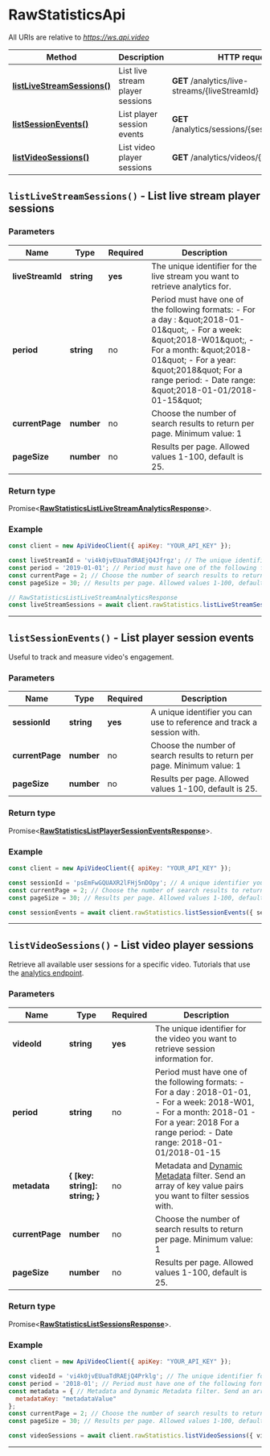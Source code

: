 # RawStatisticsApi

All URIs are relative to *https://ws.api.video*

| Method | Description | HTTP request |
| ------------- | ------------- | ------------- |
| [**listLiveStreamSessions()**](RawStatisticsApi.md#listLiveStreamSessions) | List live stream player sessions | **GET** /analytics/live-streams/{liveStreamId} |
| [**listSessionEvents()**](RawStatisticsApi.md#listSessionEvents) | List player session events | **GET** /analytics/sessions/{sessionId}/events |
| [**listVideoSessions()**](RawStatisticsApi.md#listVideoSessions) | List video player sessions | **GET** /analytics/videos/{videoId} |


<a name="listLiveStreamSessions"></a>
## **`listLiveStreamSessions()` - List live stream player sessions**


### Parameters

| Name | Type | Required | Description |
| ------------- | ------------- | ------------- | ------------- |
 | **liveStreamId** | **string**| **yes**| The unique identifier for the live stream you want to retrieve analytics for. |
 | **period** | **string**| no| Period must have one of the following formats:  - For a day : \&quot;2018-01-01\&quot;, - For a week: \&quot;2018-W01\&quot;,  - For a month: \&quot;2018-01\&quot; - For a year: \&quot;2018\&quot; For a range period:  -  Date range: \&quot;2018-01-01/2018-01-15\&quot;  |
 | **currentPage** | **number**| no| Choose the number of search results to return per page. Minimum value: 1 |
 | **pageSize** | **number**| no| Results per page. Allowed values 1-100, default is 25. |


### Return type

Promise<[**RawStatisticsListLiveStreamAnalyticsResponse**](../model/RawStatisticsListLiveStreamAnalyticsResponse.md)>.


### Example
```js
const client = new ApiVideoClient({ apiKey: "YOUR_API_KEY" });

const liveStreamId = 'vi4k0jvEUuaTdRAEjQ4Jfrgz'; // The unique identifier for the live stream you want to retrieve analytics for.
const period = '2019-01-01'; // Period must have one of the following formats:  - For a day : "2018-01-01", - For a week: "2018-W01", - For a month: "2018-01" - For a year: "2018"  For a range period: -  Date range: "2018-01-01/2018-01-15" 
const currentPage = 2; // Choose the number of search results to return per page. Minimum value: 1
const pageSize = 30; // Results per page. Allowed values 1-100, default is 25.

// RawStatisticsListLiveStreamAnalyticsResponse
const liveStreamSessions = await client.rawStatistics.listLiveStreamSessions({ liveStreamId, period, currentPage, pageSize })
```


---

<a name="listSessionEvents"></a>
## **`listSessionEvents()` - List player session events**


Useful to track and measure video's engagement.

### Parameters

| Name | Type | Required | Description |
| ------------- | ------------- | ------------- | ------------- |
 | **sessionId** | **string**| **yes**| A unique identifier you can use to reference and track a session with. |
 | **currentPage** | **number**| no| Choose the number of search results to return per page. Minimum value: 1 |
 | **pageSize** | **number**| no| Results per page. Allowed values 1-100, default is 25. |


### Return type

Promise<[**RawStatisticsListPlayerSessionEventsResponse**](../model/RawStatisticsListPlayerSessionEventsResponse.md)>.


### Example
```js
const client = new ApiVideoClient({ apiKey: "YOUR_API_KEY" });

const sessionId = 'psEmFwGQUAXR2lFHj5nDOpy'; // A unique identifier you can use to reference and track a session with.
const currentPage = 2; // Choose the number of search results to return per page. Minimum value: 1
const pageSize = 30; // Results per page. Allowed values 1-100, default is 25.

const sessionEvents = await client.rawStatistics.listSessionEvents({ sessionId, currentPage, pageSize }) 
```


---

<a name="listVideoSessions"></a>
## **`listVideoSessions()` - List video player sessions**


Retrieve all available user sessions for a specific video. Tutorials that use the [analytics endpoint](https://api.video/blog/endpoints/analytics).

### Parameters

| Name | Type | Required | Description |
| ------------- | ------------- | ------------- | ------------- |
 | **videoId** | **string**| **yes**| The unique identifier for the video you want to retrieve session information for. |
 | **period** | **string**| no| Period must have one of the following formats:  - For a day : 2018-01-01, - For a week: 2018-W01,  - For a month: 2018-01 - For a year: 2018 For a range period:  -  Date range: 2018-01-01/2018-01-15  |
 | **metadata** | **{ [key: string]: string; }**| no| Metadata and [Dynamic Metadata](https://api.video/blog/endpoints/dynamic-metadata) filter. Send an array of key value pairs you want to filter sessios with. |
 | **currentPage** | **number**| no| Choose the number of search results to return per page. Minimum value: 1 |
 | **pageSize** | **number**| no| Results per page. Allowed values 1-100, default is 25. |


### Return type

Promise<[**RawStatisticsListSessionsResponse**](../model/RawStatisticsListSessionsResponse.md)>.


### Example
```js
const client = new ApiVideoClient({ apiKey: "YOUR_API_KEY" });

const videoId = 'vi4k0jvEUuaTdRAEjQ4Prklg'; // The unique identifier for the video you want to retrieve session information for.
const period = '2018-01'; // Period must have one of the following formats:  - For a day : 2018-01-01, - For a week: 2018-W01, - For a month: 2018-01 - For a year: 2018  For a range period: -  Date range: 2018-01-01/2018-01-15 
const metadata = { // Metadata and Dynamic Metadata filter. Send an array of key value pairs you want to filter sessios with.
  metadataKey: "metadataValue"
}; 
const currentPage = 2; // Choose the number of search results to return per page. Minimum value: 1
const pageSize = 30; // Results per page. Allowed values 1-100, default is 25.

const videoSessions = await client.rawStatistics.listVideoSessions({ videoId, period, metadata, currentPage, pageSize }); 
```


---

